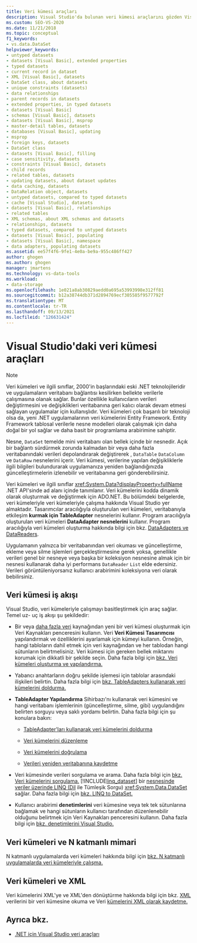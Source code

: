 ```yaml
---
title: Veri kümesi araçları
description: Visual Studio'da bulunan veri kümesi araçlarını gözden Visual Studio. Veri kümesi iş akışı, veri kümeleri ve N katmanlı mimari, veri kümeleri ve XML hakkında bilgi okuyun.
ms.custom: SEO-VS-2020
ms.date: 11/21/2018
ms.topic: conceptual
f1_keywords:
- vs.data.DataSet
helpviewer_keywords:
- untyped datasets
- datasets [Visual Basic], extended properties
- typed datasets
- current record in dataset
- XML [Visual Basic], datasets
- DataSet class, about datasets
- unique constraints (datasets)
- data relationships
- parent records in datasets
- extended properties, in typed datasets
- datasets [Visual Basic]
- schemas [Visual Basic], datasets
- datasets [Visual Basic], msprop
- master-detail tables, datasets
- databases [Visual Basic], updating
- msprop
- foreign keys, datasets
- DataSet class
- datasets [Visual Basic], filling
- case sensitivity, datasets
- constraints [Visual Basic], datasets
- child records
- related tables, datasets
- updating datasets, about dataset updates
- data caching, datasets
- DataRelation object, datasets
- untyped datasets, compared to typed datasets
- cache [Visual Studio], datasets
- datasets [Visual Basic], relationships
- related tables
- XML schemas, about XML schemas and datasets
- relationships, datasets
- typed datasets, compared to untyped datasets
- datasets [Visual Basic], populating
- datasets [Visual Basic], namespace
- data adapters, populating datasets
ms.assetid: ee57f4f6-9fe1-4e0a-be9a-955c486ff427
author: ghogen
ms.author: ghogen
manager: jmartens
ms.technology: vs-data-tools
ms.workload:
- data-storage
ms.openlocfilehash: 1e021a8ab30829aedd0a695a53993998e312ff81
ms.sourcegitcommit: b12a38744db371d2894769ecf305585f9577792f
ms.translationtype: MT
ms.contentlocale: tr-TR
ms.lasthandoff: 09/13/2021
ms.locfileid: "126631424"
---
```

# <a name="dataset-tools-in-visual-studio"></a>Visual Studio'daki veri kümesi araçları

> [!NOTE]
> Veri kümeleri ve ilgili sınıflar, 2000'in başlarındaki eski .NET teknolojileridir ve uygulamaların veritabanı bağlantısı kesilirken bellekte verilerle çalışmasına olanak sağlar. Bunlar özellikle kullanıcıların verileri değiştirmesini ve değişiklikleri veritabanına geri kalıcı olarak devam etmesi sağlayan uygulamalar için kullanışlıdır. Veri kümeleri çok başarılı bir teknoloji olsa da, yeni .NET uygulamalarının veri kümelerini Entity Framework. Entity Framework tablosal verilerle nesne modelleri olarak çalışmak için daha doğal bir yol sağlar ve daha basit bir programlama arabirimine sahiptir.

Nesne, `DataSet` temelde mini veritabanı olan bellek içinde bir nesnedir. Açık bir bağlantı sürdürmek zorunda kalmadan bir veya daha fazla veritabanındaki verileri depolandırarak değiştirerek , `DataTable` `DataColumn` ve `DataRow` nesnelerini içerir. Veri kümesi, verilerine yapılan değişikliklerle ilgili bilgileri bulundurarak uygulamanıza yeniden bağlandığınızda güncelleştirmelerin izlenebilir ve veritabanına geri gönderebilirsiniz.

Veri kümeleri ve ilgili sınıflar <xref:System.Data?displayProperty=fullName> .NET API'sinde ad alanı içinde tanımlanır. Veri kümelerini kodda dinamik olarak oluşturmak ve değiştirmek için ADO.NET. Bu bölümdeki belgelerde, veri kümeleriyle veri kümeleriyle çalışma hakkında Visual Studio yer almaktadır. Tasarımcılar aracılığıyla oluşturulan veri kümeleri, veritabanıyla etkileşim **kurmak için TableAdapter** nesnelerini kullanır. Program aracılığıyla oluşturulan veri kümeleri **DataAdapter nesnelerini** kullanır. Program aracılığıyla veri kümeleri oluşturma hakkında bilgi için bkz. [DataAdapters ve DataReaders](/dotnet/framework/data/adonet/dataadapters-and-datareaders).

Uygulamanın yalnızca bir veritabanından veri okuması ve güncelleştirme, ekleme veya silme işlemleri gerçekleştirmesine gerek yoksa, genellikle verileri genel bir nesneye veya başka bir koleksiyon nesnesine almak için bir nesnesi kullanarak daha iyi performans `DataReader` `List` elde edersiniz. Verileri görüntüleniyorsanız kullanıcı arabirimini koleksiyona veri olarak bebilirsiniz.

## <a name="dataset-workflow"></a>Veri kümesi iş akışı

Visual Studio, veri kümeleriyle çalışmayı basitleştirmek için araç sağlar. Temel uz- uç iş akışı şu şekildedir:

- Bir veya [daha fazla veri](add-new-data-sources.md#data-sources-window) kaynağından yeni bir veri kümesi oluşturmak için Veri Kaynakları penceresini kullanın. Veri **Veri Kümesi Tasarımcısı** yapılandırmak ve özelliklerini ayarlamak için kümeyi kullanın. Örneğin, hangi tabloların dahil etmek için veri kaynağından ve her tablodan hangi sütunların belirtmelisiniz. Veri kümesi için gereken bellek miktarını korumak için dikkatli bir şekilde seçin. Daha fazla bilgi için [bkz. Veri kümeleri oluşturma ve yapılandırma.](../data-tools/create-and-configure-datasets-in-visual-studio.md)

- Yabancı anahtarların doğru şekilde işlemesi için tablolar arasındaki ilişkileri belirtin. Daha fazla bilgi için [bkz. TableAdapters kullanarak veri kümelerini doldurma.](../data-tools/fill-datasets-by-using-tableadapters.md)

- **TableAdapter Yapılandırma** Sihirbazı'nı kullanarak veri kümesini ve hangi veritabanı işlemlerinin (güncelleştirme, silme, gibi) uygulandığını belirten sorguyu veya saklı yordamı belirtin. Daha fazla bilgi için şu konulara bakın:

  - [TableAdapter'ları kullanarak veri kümelerini doldurma](../data-tools/fill-datasets-by-using-tableadapters.md)

  - [Veri kümelerini düzenleme](../data-tools/edit-data-in-datasets.md)

  - [Veri kümelerini doğrulama](../data-tools/validate-data-in-datasets.md)

  - [Verileri yeniden veritabanına kaydetme](../data-tools/save-data-back-to-the-database.md)

- Veri kümesinde verileri sorgulama ve arama. Daha fazla bilgi için [bkz. Veri kümelerini sorgulama.](../data-tools/query-datasets.md) [!INCLUDE[linq_dataset](../data-tools/includes/linq_dataset_md.md)] bir [nesnesinde veriler üzerinde LINQ (Dil](/dotnet/csharp/linq/) ile Tümleşik Sorgu) <xref:System.Data.DataSet> sağlar. Daha fazla bilgi için [bkz. LINQ to DataSet.](/dotnet/framework/data/adonet/linq-to-dataset)

- Kullanıcı arabirimi **denetimlerini** veri kümesine veya tek tek sütunlarına bağlamak ve hangi sütunların kullanıcı tarafından düzenlenebilir olduğunu belirtmek için Veri Kaynakları penceresini kullanın. Daha fazla bilgi için [bkz. denetimlerini Visual Studio.](../data-tools/bind-controls-to-data-in-visual-studio.md)

## <a name="datasets-and-n-tier-architecture"></a>Veri kümeleri ve N katmanlı mimari

N katmanlı uygulamalarda veri kümeleri hakkında bilgi için [bkz. N katmanlı uygulamalarda veri kümeleriyle çalışma.](../data-tools/work-with-datasets-in-n-tier-applications.md)

## <a name="datasets-and-xml"></a>Veri kümeleri ve XML

Veri kümelerini XML'ye ve XML'den dönüştürme hakkında bilgi için bkz. [XML](../data-tools/read-xml-data-into-a-dataset.md) verilerini bir veri kümesine okuma ve Veri [kümelerini XML olarak kaydetme.](../data-tools/save-a-dataset-as-xml.md)

## <a name="see-also"></a>Ayrıca bkz.

- [.NET için Visual Studio veri araçları](../data-tools/visual-studio-data-tools-for-dotnet.md)
